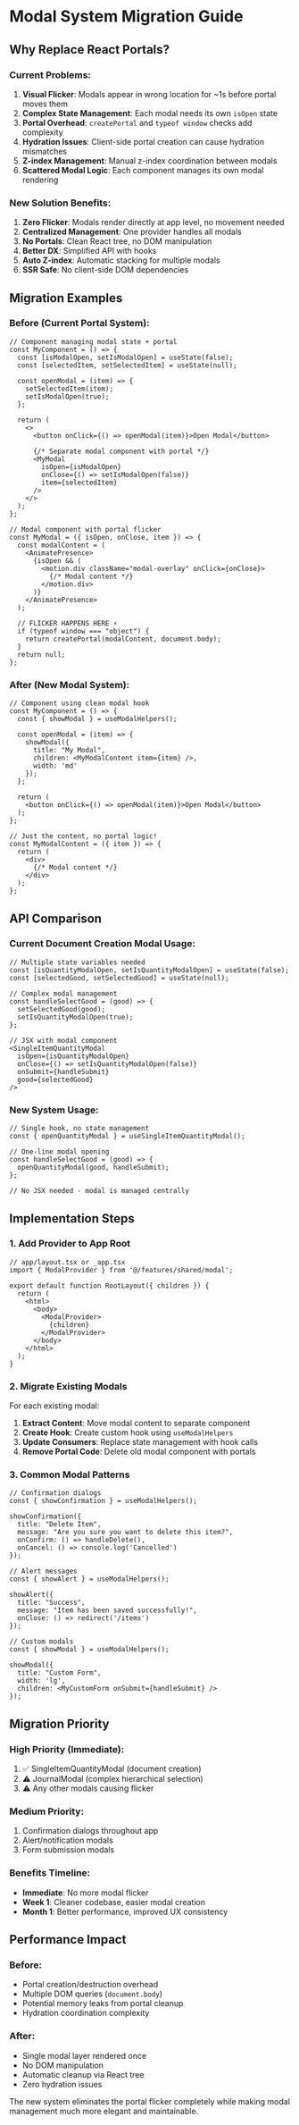 # Modal System Migration Guide

## Why Replace React Portals?

### Current Problems:
1. **Visual Flicker**: Modals appear in wrong location for ~1s before portal moves them
2. **Complex State Management**: Each modal needs its own `isOpen` state
3. **Portal Overhead**: `createPortal` and `typeof window` checks add complexity
4. **Hydration Issues**: Client-side portal creation can cause hydration mismatches
5. **Z-index Management**: Manual z-index coordination between modals
6. **Scattered Modal Logic**: Each component manages its own modal rendering

### New Solution Benefits:
1. **Zero Flicker**: Modals render directly at app level, no movement needed
2. **Centralized Management**: One provider handles all modals
3. **No Portals**: Clean React tree, no DOM manipulation
4. **Better DX**: Simplified API with hooks
5. **Auto Z-index**: Automatic stacking for multiple modals
6. **SSR Safe**: No client-side DOM dependencies

## Migration Examples

### Before (Current Portal System):

```tsx
// Component managing modal state + portal
const MyComponent = () => {
  const [isModalOpen, setIsModalOpen] = useState(false);
  const [selectedItem, setSelectedItem] = useState(null);

  const openModal = (item) => {
    setSelectedItem(item);
    setIsModalOpen(true);
  };

  return (
    <>
      <button onClick={() => openModal(item)}>Open Modal</button>
      
      {/* Separate modal component with portal */}
      <MyModal
        isOpen={isModalOpen}
        onClose={() => setIsModalOpen(false)}
        item={selectedItem}
      />
    </>
  );
};

// Modal component with portal flicker
const MyModal = ({ isOpen, onClose, item }) => {
  const modalContent = (
    <AnimatePresence>
      {isOpen && (
        <motion.div className="modal-overlay" onClick={onClose}>
          {/* Modal content */}
        </motion.div>
      )}
    </AnimatePresence>
  );

  // FLICKER HAPPENS HERE ⚡️
  if (typeof window === "object") {
    return createPortal(modalContent, document.body);
  }
  return null;
};
```

### After (New Modal System):

```tsx
// Component using clean modal hook
const MyComponent = () => {
  const { showModal } = useModalHelpers();

  const openModal = (item) => {
    showModal({
      title: "My Modal",
      children: <MyModalContent item={item} />,
      width: 'md'
    });
  };

  return (
    <button onClick={() => openModal(item)}>Open Modal</button>
  );
};

// Just the content, no portal logic!
const MyModalContent = ({ item }) => {
  return (
    <div>
      {/* Modal content */}
    </div>
  );
};
```

## API Comparison

### Current Document Creation Modal Usage:
```tsx
// Multiple state variables needed
const [isQuantityModalOpen, setIsQuantityModalOpen] = useState(false);
const [selectedGood, setSelectedGood] = useState(null);

// Complex modal management
const handleSelectGood = (good) => {
  setSelectedGood(good);
  setIsQuantityModalOpen(true);
};

// JSX with modal component
<SingleItemQuantityModal
  isOpen={isQuantityModalOpen}
  onClose={() => setIsQuantityModalOpen(false)}
  onSubmit={handleSubmit}
  good={selectedGood}
/>
```

### New System Usage:
```tsx
// Single hook, no state management
const { openQuantityModal } = useSingleItemQuantityModal();

// One-line modal opening
const handleSelectGood = (good) => {
  openQuantityModal(good, handleSubmit);
};

// No JSX needed - modal is managed centrally
```

## Implementation Steps

### 1. Add Provider to App Root

```tsx
// app/layout.tsx or _app.tsx
import { ModalProvider } from '@/features/shared/modal';

export default function RootLayout({ children }) {
  return (
    <html>
      <body>
        <ModalProvider>
          {children}
        </ModalProvider>
      </body>
    </html>
  );
}
```

### 2. Migrate Existing Modals

For each existing modal:

1. **Extract Content**: Move modal content to separate component
2. **Create Hook**: Create custom hook using `useModalHelpers`
3. **Update Consumers**: Replace state management with hook calls
4. **Remove Portal Code**: Delete old modal component with portals

### 3. Common Modal Patterns

```tsx
// Confirmation dialogs
const { showConfirmation } = useModalHelpers();

showConfirmation({
  title: "Delete Item",
  message: "Are you sure you want to delete this item?",
  onConfirm: () => handleDelete(),
  onCancel: () => console.log('Cancelled')
});

// Alert messages  
const { showAlert } = useModalHelpers();

showAlert({
  title: "Success",
  message: "Item has been saved successfully!",
  onClose: () => redirect('/items')
});

// Custom modals
const { showModal } = useModalHelpers();

showModal({
  title: "Custom Form",
  width: 'lg',
  children: <MyCustomForm onSubmit={handleSubmit} />
});
```

## Migration Priority

### High Priority (Immediate):
1. ✅ SingleItemQuantityModal (document creation)
2. ⚠️ JournalModal (complex hierarchical selection)
3. ⚠️ Any other modals causing flicker

### Medium Priority:
1. Confirmation dialogs throughout app
2. Alert/notification modals
3. Form submission modals

### Benefits Timeline:
- **Immediate**: No more modal flicker
- **Week 1**: Cleaner codebase, easier modal creation
- **Month 1**: Better performance, improved UX consistency

## Performance Impact

### Before:
- Portal creation/destruction overhead
- Multiple DOM queries (`document.body`)  
- Potential memory leaks from portal cleanup
- Hydration coordination complexity

### After:
- Single modal layer rendered once
- No DOM manipulation
- Automatic cleanup via React tree
- Zero hydration issues

The new system eliminates the portal flicker completely while making modal management much more elegant and maintainable.